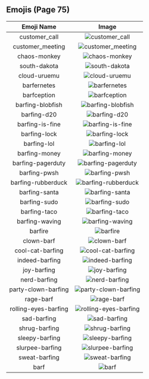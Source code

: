 
  ## Emojis (Page 75)
  |Emoji Name|Image|
  | :-: | :-: |
  |customer_call| ![customer_call](/output/customer_call.png)|
  |customer_meeting| ![customer_meeting](/output/customer_meeting.png)|
  |chaos-monkey| ![chaos-monkey](/output/chaos-monkey.png)|
  |south-dakota| ![south-dakota](/output/south-dakota.png)|
  |cloud-uruemu| ![cloud-uruemu](/output/cloud-uruemu.jpg)|
  |barfernetes| ![barfernetes](/output/barfernetes.png)|
  |barfception| ![barfception](/output/barfception.png)|
  |barfing-blobfish| ![barfing-blobfish](/output/barfing-blobfish.png)|
  |barfing-d20| ![barfing-d20](/output/barfing-d20.png)|
  |barfing-is-fine| ![barfing-is-fine](/output/barfing-is-fine.png)|
  |barfing-lock| ![barfing-lock](/output/barfing-lock.png)|
  |barfing-lol| ![barfing-lol](/output/barfing-lol.png)|
  |barfing-money| ![barfing-money](/output/barfing-money.png)|
  |barfing-pagerduty| ![barfing-pagerduty](/output/barfing-pagerduty.png)|
  |barfing-pwsh| ![barfing-pwsh](/output/barfing-pwsh.png)|
  |barfing-rubberduck| ![barfing-rubberduck](/output/barfing-rubberduck.png)|
  |barfing-santa| ![barfing-santa](/output/barfing-santa.png)|
  |barfing-sudo| ![barfing-sudo](/output/barfing-sudo.png)|
  |barfing-taco| ![barfing-taco](/output/barfing-taco.png)|
  |barfing-waving| ![barfing-waving](/output/barfing-waving.png)|
  |barfire| ![barfire](/output/barfire.png)|
  |clown-barf| ![clown-barf](/output/clown-barf.png)|
  |cool-cat-barfing| ![cool-cat-barfing](/output/cool-cat-barfing.png)|
  |indeed-barfing| ![indeed-barfing](/output/indeed-barfing.png)|
  |joy-barfing| ![joy-barfing](/output/joy-barfing.png)|
  |nerd-barfing| ![nerd-barfing](/output/nerd-barfing.png)|
  |party-clown-barfing| ![party-clown-barfing](/output/party-clown-barfing.png)|
  |rage-barf| ![rage-barf](/output/rage-barf.png)|
  |rolling-eyes-barfing| ![rolling-eyes-barfing](/output/rolling-eyes-barfing.png)|
  |sad-barfing| ![sad-barfing](/output/sad-barfing.png)|
  |shrug-barfing| ![shrug-barfing](/output/shrug-barfing.png)|
  |sleepy-barfing| ![sleepy-barfing](/output/sleepy-barfing.png)|
  |slurpee-barfing| ![slurpee-barfing](/output/slurpee-barfing.png)|
  |sweat-barfing| ![sweat-barfing](/output/sweat-barfing.png)|
  |barf| ![barf](/output/barf.png)|
  